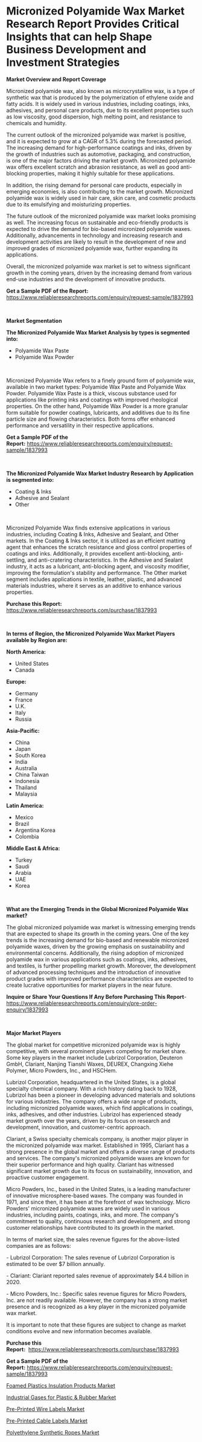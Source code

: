 <p><h1>Micronized Polyamide Wax Market Research Report Provides Critical Insights that can help Shape Business Development and Investment Strategies</h1></p><p><strong>Market Overview and Report Coverage</strong></p>
<p><p>Micronized polyamide wax, also known as microcrystalline wax, is a type of synthetic wax that is produced by the polymerization of ethylene oxide and fatty acids. It is widely used in various industries, including coatings, inks, adhesives, and personal care products, due to its excellent properties such as low viscosity, good dispersion, high melting point, and resistance to chemicals and humidity.</p><p>The current outlook of the micronized polyamide wax market is positive, and it is expected to grow at a CAGR of 5.3% during the forecasted period. The increasing demand for high-performance coatings and inks, driven by the growth of industries such as automotive, packaging, and construction, is one of the major factors driving the market growth. Micronized polyamide wax offers excellent scratch and abrasion resistance, as well as good anti-blocking properties, making it highly suitable for these applications.</p><p>In addition, the rising demand for personal care products, especially in emerging economies, is also contributing to the market growth. Micronized polyamide wax is widely used in hair care, skin care, and cosmetic products due to its emulsifying and moisturizing properties.</p><p>The future outlook of the micronized polyamide wax market looks promising as well. The increasing focus on sustainable and eco-friendly products is expected to drive the demand for bio-based micronized polyamide waxes. Additionally, advancements in technology and increasing research and development activities are likely to result in the development of new and improved grades of micronized polyamide wax, further expanding its applications.</p><p>Overall, the micronized polyamide wax market is set to witness significant growth in the coming years, driven by the increasing demand from various end-use industries and the development of innovative products.</p></p>
<p><strong>Get a Sample PDF of the Report:</strong> <a href="https://www.reliableresearchreports.com/enquiry/request-sample/1837993">https://www.reliableresearchreports.com/enquiry/request-sample/1837993</a></p>
<p>&nbsp;</p>
<p><strong>Market Segmentation</strong></p>
<p><strong>The Micronized Polyamide Wax Market Analysis by types is segmented into:</strong></p>
<p><ul><li>Polyamide Wax Paste</li><li>Polyamide Wax Powder</li></ul></p>
<p>&nbsp;</p>
<p><p>Micronized Polyamide Wax refers to a finely ground form of polyamide wax, available in two market types: Polyamide Wax Paste and Polyamide Wax Powder. Polyamide Wax Paste is a thick, viscous substance used for applications like printing inks and coatings with improved rheological properties. On the other hand, Polyamide Wax Powder is a more granular form suitable for powder coatings, lubricants, and additives due to its fine particle size and flowing characteristics. Both forms offer enhanced performance and versatility in their respective applications.</p></p>
<p><strong>Get a Sample PDF of the Report:</strong>&nbsp;<a href="https://www.reliableresearchreports.com/enquiry/request-sample/1837993">https://www.reliableresearchreports.com/enquiry/request-sample/1837993</a></p>
<p>&nbsp;</p>
<p><strong>The Micronized Polyamide Wax Market Industry Research by Application is segmented into:</strong></p>
<p><ul><li>Coating & Inks</li><li>Adhesive and Sealant</li><li>Other</li></ul></p>
<p>&nbsp;</p>
<p><p>Micronized Polyamide Wax finds extensive applications in various industries, including Coating & Inks, Adhesive and Sealant, and Other markets. In the Coating & Inks sector, it is utilized as an efficient matting agent that enhances the scratch resistance and gloss control properties of coatings and inks. Additionally, it provides excellent anti-blocking, anti-settling, and anti-cratering characteristics. In the Adhesive and Sealant industry, it acts as a lubricant, anti-blocking agent, and viscosity modifier, improving the formulation's stability and performance. The Other market segment includes applications in textile, leather, plastic, and advanced materials industries, where it serves as an additive to enhance various properties.</p></p>
<p><strong>Purchase this Report:</strong>&nbsp; <a href="https://www.reliableresearchreports.com/purchase/1837993">https://www.reliableresearchreports.com/purchase/1837993</a></p>
<p>&nbsp;</p>
<p><strong>In terms of Region, the Micronized Polyamide Wax Market Players available by Region are:</strong></p>
<p>
    <p> <strong> North America: </strong>
        <ul>
            <li>United States</li>
            <li>Canada</li>
        </ul>
        </p> 
    <p> <strong> Europe: </strong>
        <ul>
            <li>Germany</li>
            <li>France</li>
            <li>U.K.</li>
            <li>Italy</li>
            <li>Russia</li>
        </ul>
        </p> 
    <p> <strong> Asia-Pacific: </strong>
        <ul>
            <li>China</li>
            <li>Japan</li>
            <li>South Korea</li>
            <li>India</li>
            <li>Australia</li>
            <li>China Taiwan</li>
            <li>Indonesia</li>
            <li>Thailand</li>
            <li>Malaysia</li>
        </ul>
        </p> 
    <p> <strong> Latin America: </strong>
        <ul>
            <li>Mexico</li>
            <li>Brazil</li>
            <li>Argentina Korea</li>
            <li>Colombia</li>
        </ul>
        </p> 
    <p> <strong> Middle East & Africa: </strong>
        <ul>
            <li>Turkey</li>
            <li>Saudi</li>
            <li>Arabia</li>
            <li>UAE</li>
            <li>Korea</li>
        </ul>
    </p>
    </p>
<p>&nbsp;</p>
<p><strong>What are the Emerging Trends in the Global Micronized Polyamide Wax market?</strong></p>
<p><p>The global micronized polyamide wax market is witnessing emerging trends that are expected to shape its growth in the coming years. One of the key trends is the increasing demand for bio-based and renewable micronized polyamide waxes, driven by the growing emphasis on sustainability and environmental concerns. Additionally, the rising adoption of micronized polyamide wax in various applications such as coatings, inks, adhesives, and textiles, is further propelling market growth. Moreover, the development of advanced processing techniques and the introduction of innovative product grades with improved performance characteristics are expected to create lucrative opportunities for market players in the near future.</p></p>
<p><strong>Inquire or Share Your Questions If Any Before Purchasing This Report</strong>- <a href="https://www.reliableresearchreports.com/enquiry/pre-order-enquiry/1837993">https://www.reliableresearchreports.com/enquiry/pre-order-enquiry/1837993</a></p>
<p>&nbsp;</p>
<p><strong>Major Market Players</strong></p>
<p><p>The global market for competitive micronized polyamide wax is highly competitive, with several prominent players competing for market share. Some key players in the market include Lubrizol Corporation, Deuteron GmbH, Clariant, Nanjing Tianshi Waxes, DEUREX, Changxing Xiehe Polymer, Micro Powders, Inc., and HSCHem. </p><p>Lubrizol Corporation, headquartered in the United States, is a global specialty chemical company. With a rich history dating back to 1928, Lubrizol has been a pioneer in developing advanced materials and solutions for various industries. The company offers a wide range of products, including micronized polyamide waxes, which find applications in coatings, inks, adhesives, and other industries. Lubrizol has experienced steady market growth over the years, driven by its focus on research and development, innovation, and customer-centric approach. </p><p>Clariant, a Swiss specialty chemicals company, is another major player in the micronized polyamide wax market. Established in 1995, Clariant has a strong presence in the global market and offers a diverse range of products and services. The company's micronized polyamide waxes are known for their superior performance and high quality. Clariant has witnessed significant market growth due to its focus on sustainability, innovation, and proactive customer engagement.</p><p>Micro Powders, Inc., based in the United States, is a leading manufacturer of innovative microsphere-based waxes. The company was founded in 1971, and since then, it has been at the forefront of wax technology. Micro Powders' micronized polyamide waxes are widely used in various industries, including paints, coatings, inks, and more. The company's commitment to quality, continuous research and development, and strong customer relationships have contributed to its growth in the market.</p><p>In terms of market size, the sales revenue figures for the above-listed companies are as follows:</p><p>- Lubrizol Corporation: The sales revenue of Lubrizol Corporation is estimated to be over $7 billion annually.</p><p>- Clariant: Clariant reported sales revenue of approximately $4.4 billion in 2020.</p><p>- Micro Powders, Inc.: Specific sales revenue figures for Micro Powders, Inc. are not readily available. However, the company has a strong market presence and is recognized as a key player in the micronized polyamide wax market.</p><p>It is important to note that these figures are subject to change as market conditions evolve and new information becomes available.</p></p>
<p><strong>Purchase this Report:</strong>&nbsp;&nbsp;<a href="https://www.reliableresearchreports.com/purchase/1837993">https://www.reliableresearchreports.com/purchase/1837993</a></p>
<p></p>
<p><strong>Get a Sample PDF of the Report:</strong>&nbsp;<a href="https://www.reliableresearchreports.com/enquiry/request-sample/1837993">https://www.reliableresearchreports.com/enquiry/request-sample/1837993</a></p>
<p><p><a href="https://github.com/scarol104/Market-Research-Report-List-2/blob/main/foamed-plastics-insulation-products-market.md">Foamed Plastics Insulation Products Market</a></p><p><a href="https://github.com/deliacustodio40/Market-Research-Report-List-2/blob/main/industrial-gases-for-plastic-rubber-market.md">Industrial Gases for Plastic & Rubber Market</a></p><p><a href="https://github.com/gshchiplitsov/Market-Research-Report-List-1/blob/main/pre-printed-wire-labels-market.md">Pre-Printed Wire Labels Market</a></p><p><a href="https://github.com/ambrozg/Market-Research-Report-List-1/blob/main/pre-printed-cable-labels-market.md">Pre-Printed Cable Labels Market</a></p><p><a href="https://github.com/dzharov81/Market-Research-Report-List-1/blob/main/polyethylene-synthetic-ropes-market.md">Polyethylene Synthetic Ropes Market</a></p></p>